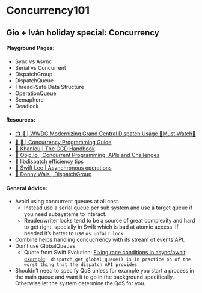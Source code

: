 # Concurrency101
## Gio + Iván holiday special: Concurrency

#### Playground Pages:

* Sync vs Async
* Serial vs Concurrent
* DispatchGroup
* DispatchQueue
* Thread-Safe Data Structure
* OperationQueue
* Semaphore
* Deadlock

#### Resources:

* [📺  | WWDC Modernizing Grand Central Dispatch Usage 🚨Must Watch🚨](https://developer.apple.com/videos/play/wwdc2017/706)
* [🔗  | Concurrency Programming Guide](https://developer.apple.com/library/archive/documentation/General/Conceptual/ConcurrencyProgrammingGuide/Introduction/Introduction.html)
* [🔗 Khanlou | The GCD Handbook](http://khanlou.com/2016/04/the-GCD-handbook)
* [🔗 Objc.io | Concurrent Programming: APIs and Challenges](https://www.objc.io/issues/2-concurrency/concurrency-apis-and-pitfalls)
* [🔗 libdispatch efficiency tips](https://gist.github.com/tclementdev/6af616354912b0347cdf6db159c37057)
* [🔗 Swift Lee | Asynchronous operations](https://www.avanderlee.com/swift/asynchronous-operations)
* [🔗 Donny Wals | DispatchGroup](https://www.donnywals.com/sequencing-tasks-with-dispatchgroup)

#### General Advice:
* Avoid using concurrent queues at all cost.
    * Instead use a serial queue per sub system and use a target queue if you need subsystems to interact.
    * Reader/writer locks tend to be a source of great complexity and hard to get right, specially in Swift which is bad at atomic access. If needed it’s better to use `os_unfair_lock`
* Combine helps handling concucrrency with its stream of events API.
* Don’t use GlobalQueues.
   * Quote from Swift Evolution: [Fixing race conditions in async/await example](https://lists.swift.org/pipermail/swift-evolution/Week-of-Mon-20170828/039368.html): ` dispatch_get_global_queue() is in practice on of the worst thing that the dispatch API provides`
* Shouldn’t need to specify QoS unless for example you start a process in the main queue and want it to go in the background specifically. Otherwise let the system determine the QoS for you.
